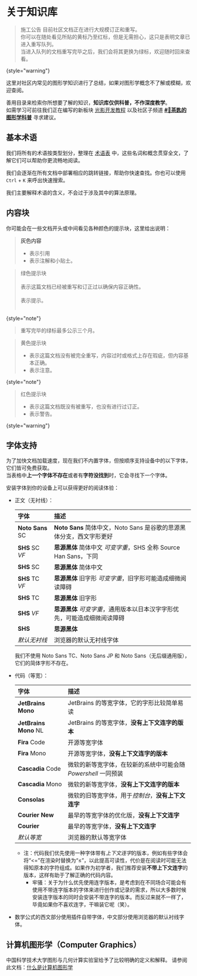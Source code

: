 # 关于知识库

>施工公告
>目前社区文档正在进行大规模订正和重写。  
>你可以在随处看见所贴的黄标乃至红标，但是无需担心，这只是表明文章已进入重写队列。  
>当进入队列的文档重写完毕之后，我们会将其更换为绿标，欢迎随时回来查看。
>
{style="warning"}

<show-structure depth="2"></show-structure>

这里对社区内常见的图形学知识进行了总结，如果对图形学概念不了解或模糊，欢迎查阅。

善用目录来检索你所想要了解的知识，**知识库仅供科普，不作深度教学**。  
如需学习可前往我们正在编写的新板块 [光影开发教程](Shader-Tutorial.md) 以及社区子频道 [**#🤯茶匙的图形学科普**](https://pd.qq.com/s/bk3goy6tk) 寻求建议。

## 基本术语

我们将所有的术语按类型划分，整理在 [术语表](Terms.xml) 中，这些名词和概念贯穿全文，了解它们可以帮助你更流畅地阅读。

我们会逐渐在所有文档中部署相应的跳转链接，帮助你快速查找。你也可以使用 `Ctrl` + `K` 来呼出快速搜索。

我们主要解释术语的含义，不会过于涉及其中的算法原理。

## 内容块

你可能会在一些文档开头或中间看见各种颜色的提示块，这里给出说明：

> **灰色内容**
> - 表示引用
> - 表示注解和小贴士。

>绿色提示块<br></br>
>表示这篇文档已经被重写和订正过以确保内容正确性。<br></br>
>表示提示。<br></br>
>
{style="note"}

> 重写完毕的绿标最多公示三个月。

>黄色提示块
> - 表示这篇文档没有被完全重写，内容过时或格式上存在瑕疵，但内容基本正确。
> - 表示注意。
>
{style="note"}

> 红色提示块
> - 表示这篇文档既没有被重写，也没有进行过订正。
> - 表示警告。
>
{style="warning"}

## 字体支持

为了加快文档加载速度，现在我们不内置字体，但按顺序支持设备中的以下字体，它们皆可免费获取。  
当表格中**上一个字体不存在**或者有**字符没找到**时，它会寻找下一个字体。

安装字体到你的设备上可以获得更好的阅读体验：

- 正文（无衬线）：

  | 字体 | 描述 |
    | :- | :- |
  | **Noto Sans** SC | **Noto Sans** 简体中文，Noto Sans 是谷歌的思源黑体分支，西文字形更好 |
  | **SHS** SC *VF*  | **思源黑体** 简体中文 *可变字重*，SHS 全称 Source Han Sans，下同 |
  | **SHS** SC       | **思源黑体** 简体中文 |
  | **SHS** TC *VF*  | **思源黑体** 旧字形 *可变字重*，旧字形可能造成细微阅读障碍 |
  | **SHS** TC       | **思源黑体** 旧字形 |
  | **SHS** *VF*     | **思源黑体** *可变字重*，通用版本以日本汉字字形优先，可能造成细微阅读障碍 |
  | **SHS**          | **思源黑体** |
  | *默认无衬线*       | 浏览器的默认无衬线字体 |

  我们不使用 Noto Sans TC、Noto Sans JP 和 Noto Sans（无后缀通用版），它们的简体字形不存在。

- 代码（等宽）：

  | 字体 | 描述 |
    | :- | :- |
  | **JetBrains Mono**    | JetBrains 的等宽字体，它的字形比较简单易读 |
  | **JetBrains Mono** NL | JetBrains 的等宽字体，**没有上下文连字的版本** |
  | **Fira** Code         | 开源等宽字体 |
  | **Fira** Mono         | 开源等宽字体，**没有上下文连字的版本** |
  | **Cascadia** Code     | 微软的新等宽字体，在较新的系统中可能会随 *Powershell* 一同预装 |
  | **Cascadia** Mono     | 微软的新等宽字体，**没有上下文连字的版本** |
  | **Consolas**          | 微软的旧等宽字体，用于*控制台*，**没有上下文连字** |
  | **Courier New**       | 最早的等宽字体的优化版，**没有上下文连字** |
  | **Courier**           | 最早的等宽字体，**没有上下文连字** |
  | *默认等宽*             | 浏览器的默认等宽字体 |

    - 注：代码我们优先使用一种字体带有*上下文连字*的版本，例如有些字体会将“<=”在渲染时替换为“≤”，以此提高可读性，代价是在阅读时可能无法得知原本的字符组成。如果作为初学者，我们推荐安装**不带上下文连字**的版本，这样有助于了解正确的代码内容。
        - 牢骚：关于为什么优先使用连字版本，是考虑到在不同场合可能会有使用不带连字版本的字体来进行创作或记录的需求，所以大多数时候安装连字版本的同时会安装不带连字的版本。而反过来就不一样了，毕竟如果你不喜欢连字，干嘛装它呢（笑）。
- 数学公式的西文部分使用插件自带字体，中文部分使用浏览器的默认衬线字体。

## 计算机图形学（Computer Graphics）

中国科学技术大学图形与几何计算实验室给予了比较明确的定义和解释。
请参阅此文档：[什么是计算机图形学](http://staff.ustc.edu.cn/~lgliu/Resources/CG/What_is_CG.htm)
